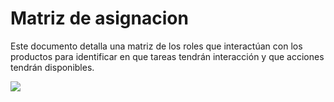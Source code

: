 # Matriz de asignacion

Este documento detalla una matriz de los roles que interactúan con los productos para identificar en que tareas tendrán interacción y que acciones tendrán disponibles.

![](../.gitbook/assets/image6.jpg)
